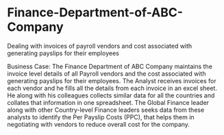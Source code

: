 # Finance-Department-of-ABC-Company
Dealing with invoices of payroll vendors and cost associated with generating payslips for their employees

Business Case: 
The Finance Department of ABC Company maintains the invoice level details of all Payroll vendors and the cost associated with generating payslips for their employees. The Analyst receives invoices for each vendor and he fills all the details from each invoice in an excel sheet. He along with his colleagues collects similar data for all the countries and collates that information in one spreadsheet. The Global Finance leader along with other Country-level Finance leaders seeks data from these analysts to identify the Per Payslip Costs (PPC), that helps them in negotiating with vendors to reduce overall cost for the company. 
